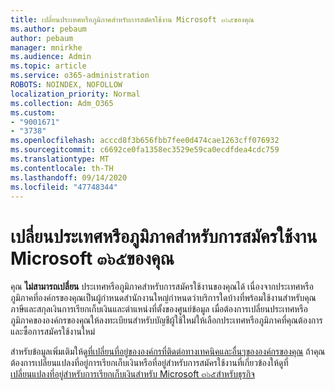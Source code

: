 ```yaml
---
title: เปลี่ยนประเทศหรือภูมิภาคสำหรับการสมัครใช้งาน Microsoft ๓๖๕ของคุณ
ms.author: pebaum
author: pebaum
manager: mnirkhe
ms.audience: Admin
ms.topic: article
ms.service: o365-administration
ROBOTS: NOINDEX, NOFOLLOW
localization_priority: Normal
ms.collection: Adm_O365
ms.custom:
- "9001671"
- "3738"
ms.openlocfilehash: acccd8f3b656fbb7fee0d474cae1263cff076932
ms.sourcegitcommit: c6692ce0fa1358ec3529e59ca0ecdfdea4cdc759
ms.translationtype: MT
ms.contentlocale: th-TH
ms.lasthandoff: 09/14/2020
ms.locfileid: "47748344"
---
```

# <a name="change-the-country-or-region-for-your-microsoft-365-subscription"></a>เปลี่ยนประเทศหรือภูมิภาคสำหรับการสมัครใช้งาน Microsoft ๓๖๕ของคุณ

คุณ **ไม่สามารถเปลี่ยน** ประเทศหรือภูมิภาคสำหรับการสมัครใช้งานของคุณได้ เนื่องจากประเทศหรือภูมิภาคที่องค์กรของคุณเป็นผู้กำหนดสำนักงานใหญ่กำหนดว่าบริการใดบ้างที่พร้อมใช้งานสำหรับคุณภาษีและสกุลเงินการเรียกเก็บเงินและตำแหน่งที่ตั้งของศูนย์ข้อมูล เมื่อต้องการเปลี่ยนประเทศหรือภูมิภาคขององค์กรของคุณให้ลงทะเบียนสำหรับบัญชีผู้ใช้ใหม่ให้เลือกประเทศหรือภูมิภาคที่คุณต้องการและซื้อการสมัครใช้งานใหม่

สำหรับข้อมูลเพิ่มเติมให้ดู[ที่เปลี่ยนที่อยู่ขององค์กรที่ติดต่อทางเทคนิคและอื่นๆขององค์กรของคุณ](https://docs.microsoft.com/microsoft-365/admin/manage/change-address-contact-and-more?view=o365-worldwide) ถ้าคุณต้องการเปลี่ยนแปลงที่อยู่การเรียกเก็บเงินหรือที่อยู่สำหรับการสมัครใช้งานที่เกี่ยวข้องให้ดูที่[เปลี่ยนแปลงที่อยู่สำหรับการเรียกเก็บเงินสำหรับ Microsoft ๓๖๕สำหรับธุรกิจ](https://docs.microsoft.com/microsoft-365/commerce/billing-and-payments/change-your-billing-addresses?view=o365-worldwide) 
